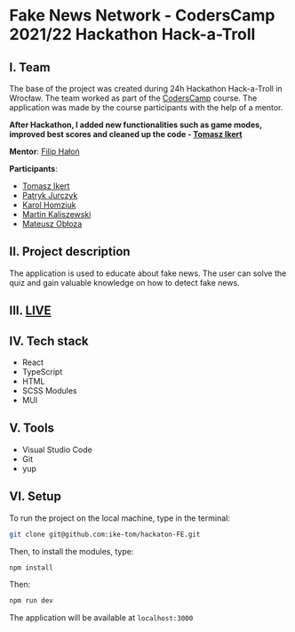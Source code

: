 # Fake News Network - CodersCamp 2021/22 Hackathon Hack-a-Troll
## I. Team

The base of the project was created during 24h Hackathon Hack-a-Troll in Wrocław. The team worked as part of the [CodersCamp](https://coderscamp.pl/) course. The application was made by the course participants with the help of a mentor.

**After Hackathon, I added new functionalities such as game modes, improved best scores and cleaned up the code - [Tomasz Ikert](https://github.com/ike-tom)**

**Mentor**: [Filip Hałoń](https://github.com/FilipHalon)

**Participants**:

- [Tomasz Ikert](https://github.com/ike-tom)
- [Patryk Jurczyk](https://github.com/PatrykJurczyk)
- [Karol Homziuk](https://github.com/Karol-pl)
- [Martin Kaliszewski](https://github.com/MCaliJr)
- [Mateusz Obłoza](https://github.com/zyzgz)

## II. Project description
The application is used to educate about fake news. The user can solve the quiz and gain valuable knowledge on how to detect fake news.

## III. [LIVE](https://fakenewsnetwork.vercel.app/)

## IV. Tech stack
- React
- TypeScript
- HTML
- SCSS Modules
- MUI

## V. Tools
- Visual Studio Code
- Git
- yup

## VI. Setup
To run the project on the local machine, type in the terminal:
```bash
git clone git@github.com:ike-tom/hackaton-FE.git
```
Then, to install the modules, type:
```bash
npm install
```
Then:
```bash
npm run dev
```
The application will be available at `localhost:3000`
